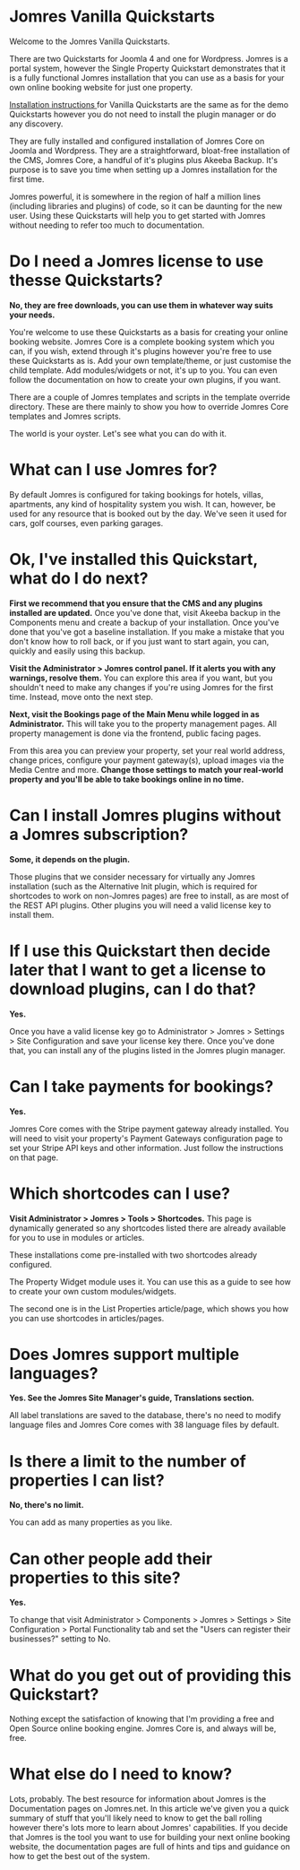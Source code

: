 # Jomres Vanilla Quickstarts

Welcome to the Jomres Vanilla Quickstarts.

There are two Quickstarts for Joomla 4 and one for Wordpress. Jomres is a portal system, however the Single Property Quickstart demonstrates that it is a fully functional Jomres installation that you can use as a basis for your own online booking website for just one property.


[Installation instructions ](https://www.jomres.net/documents/)for Vanilla Quickstarts are the same as for the demo Quickstarts however you do not need to install the plugin manager or do any discovery.

They are fully installed and configured installation of Jomres Core on Joomla and Wordpress. They are a straightforward, bloat-free installation of the CMS, Jomres Core, a handful of it's plugins plus Akeeba Backup. It's purpose is to save you time when setting up a Jomres installation for the first time.

Jomres powerful, it is somewhere in the region of half a million lines (including libraries and plugins) of code, so it can be daunting for the new user. Using these Quickstarts will help you to get started with Jomres without needing to refer too much to documentation.

# Do I need a Jomres license to use thesse Quickstarts?

**No, they are free downloads, you can use them in whatever way suits your needs.**

You're welcome to use these Quickstarts as a basis for creating your online booking website. Jomres Core is a complete booking system which you can, if you wish, extend through it's plugins however you're free to use these Quickstarts as is. Add your own template/theme, or just customise the child template. Add modules/widgets or not, it's up to you. You can even follow the documentation on how to create your own plugins, if you want.

There are a couple of Jomres templates and scripts in the template override directory. These are there mainly to show you how to override Jomres Core templates and Jomres scripts.

The world is your oyster. Let's see what you can do with it.

# What can I use Jomres for?

By default Jomres is configured for taking bookings for hotels, villas, apartments, any kind of hospitality system you wish. It can, however, be used for any resource that is booked out by the day. We've seen it used for cars, golf courses, even parking garages.

# Ok, I've installed this Quickstart, what do I do next?

**First we recommend that you ensure that the CMS and any plugins installed are updated.** Once you've done that, visit Akeeba backup in the Components menu and create a backup of your installation. Once you've done that you've got a baseline installation. If you make a mistake that you don't know how to roll back, or if you just want to start again, you can, quickly and easily using this backup.

**Visit the Administrator > Jomres control panel. If it alerts you with any warnings, resolve them.** You can explore this area if you want, but you shouldn't need to make any changes if you're using Jomres for the first time. Instead, move onto the next step.

**Next, visit the Bookings page of the Main Menu while logged in as Administrator.** This will take you to the property management pages. All property management is done via the frontend, public facing pages.

From this area you can preview your property, set your real world address, change prices, configure your payment gateway(s), upload images via the Media Centre and more. **Change those settings to match your real-world property and you'll be able to take bookings online in no time.**

# Can I install Jomres plugins without a Jomres subscription?

**Some, it depends on the plugin.**

Those plugins that we consider necessary for virtually any Jomres installation (such as the Alternative Init plugin, which is required for shortcodes to work on non-Jomres pages) are free to install, as are most of the REST API plugins. Other plugins you will need a valid license key to install them.

# If I use this Quickstart then decide later that I want to get a license to download plugins, can I do that?

**Yes.**

Once you have a valid license key go to Administrator > Jomres > Settings > Site Configuration and save your license key there. Once you've done that, you can install any of the plugins listed in the Jomres plugin manager.

# Can I take payments for bookings?

**Yes.**

Jomres Core comes with the Stripe payment gateway already installed. You will need to visit your property's Payment Gateways configuration page to set your Stripe API keys and other information. Just follow the instructions on that page.

# Which shortcodes can I use?

**Visit Administrator > Jomres > Tools > Shortcodes.** This page is dynamically generated so any shortcodes listed there are already available for you to use in modules or articles.

These installations come pre-installed with two shortcodes already configured.

The Property Widget module uses it. You can use this as a guide to see how to create your own custom modules/widgets.

The second one is in the List Properties article/page, which shows you how you can use shortcodes in articles/pages.

# Does Jomres support multiple languages?

**Yes. See the Jomres Site Manager's guide, Translations section.**

All label translations are saved to the database, there's no need to modify language files and Jomres Core comes with 38 language files by default.

# Is there a limit to the number of properties I can list?

**No, there's no limit.**

You can add as many properties as you like.

# Can other people add their properties to this site?

**Yes.**

To change that visit Administrator > Components > Jomres > Settings > Site Configuration > Portal Functionality tab and set the "Users can register their businesses?" setting to No.

# What do you get out of providing this Quickstart?

Nothing except the satisfaction of knowing that I'm providing a free and Open Source online booking engine. Jomres Core is, and always will be, free.

# What else do I need to know?

Lots, probably. The best resource for information about Jomres is the Documentation pages on Jomres.net. In this article we've given you a quick summary of stuff that you'll likely need to know to get the ball rolling however there's lots more to learn about Jomres' capabilities. If you decide that Jomres is the tool you want to use for building your next online booking website, the documentation pages are full of hints and tips and guidance on how to get the best out of the system.


